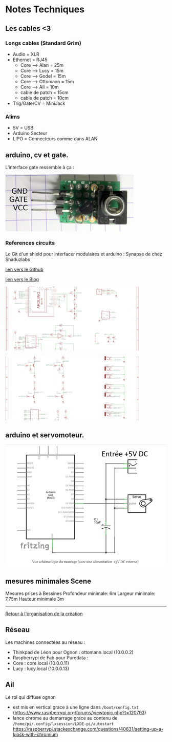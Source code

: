 Notes Techniques
================

## Les cables <3

### Longs cables (Standard Grim)

- Audio = XLR
- Ethernet = RJ45
    - Core --> Alan = 25m
    - Core --> Lucy = 15m
    - Core --> Godel = 15m
    - Core --> Ottomann = 15m
    - Core --> Ail = 10m
    - cable de patch = 15cm
    - cable de patch = 10cm
- Trig/Gate/CV = MiniJack

### Alims

- 5V = USB
- Arduino Secteur
- LIPO = Connecteurs comme dans ALAN

## arduino, cv et gate.

L'interface gate ressemble à ça :

![interface-gate](/ressources/divers/interface-gate.png)


### References circuits

Le Git d'un shield pour interfacer modulaires et arduino : Synapse de chez Shaduzlabs

[lien vers le Github](https://github.com/shaduzlabs/synapse)

[lien vers le Blog](http://www.shaduzlabs.com/blog/21/synapse-a-diyfriendly-cv-io-shield-for-arduino.html)

![shéma synapse 1](/ressources/divers/synapse_4.png)

![shéma synapse 2](/ressources/divers/synapse_5.png)

## arduino et servomoteur.

![shéma arduino/servo](/ressources/divers/cablage_servo_arduino.png)

## mesures minimales Scene

Mesures prises à Bessines
Profondeur minimale: 6m
Largeur minimale: 7,75m
Hauteur minimale 3m 

----


[Retour à l'organisation de la création](.)

## Réseau

Les machines connectées au réseau :
- Thinkpad de Léon pour Ognon : ottomann.local (10.0.0.2)
- Raspberrypi de Fab pour Puredata : 
- Core : core.local (10.0.0.11)
- Lucy : lucy.local (10.0.0.13)

## Ail

Le rpi qui diffuse ognon

- est mis en vertical grace à une ligne dans `/boot/config.txt` (https://www.raspberrypi.org/forums/viewtopic.php?t=120793)
- lance chrome au demarrage grace au contenu de `/home/pi/.config/lxsession/LXDE-pi/autostart` https://raspberrypi.stackexchange.com/questions/40631/setting-up-a-kiosk-with-chromium
